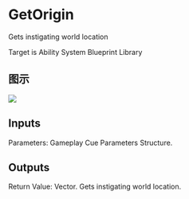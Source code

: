 # GetOrigin

Gets instigating world location

Target is Ability System Blueprint Library

## 图示

![]($-20221218-17310961.png)

## Inputs

Parameters: Gameplay Cue Parameters Structure.  

## Outputs

Return Value: Vector. Gets instigating world location.


